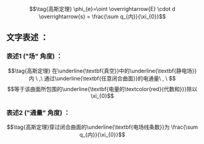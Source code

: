 $$\tag{高斯定理} \phi_{e}=\oint \overrightarrow{E} \cdot d \overrightarrow{s} = \frac{\sum q_{内}}{\xi_{0}}$$
## 文字表述 ：
### 表述1 ("场" 角度) ：
$$\tag{高斯定理} 在\underline{\textbf{真空}}中的\underline{\textbf{静电场}}内 \ ,\ 通过\underline{\textbf{任意闭合曲面}}的电通量\ , \ $$
$$等于该曲面所包围的\underline{\textbf{电量的\textcolor{red}{代数和}}}除以\xi_{0}$$
### 表述2 ("通量" 角度) ：
$$\tag{高斯定理}穿过闭合曲面的\underline{\textbf{电场线条数}}为 \frac{\sum q_{内}}{\xi_{0}}$$